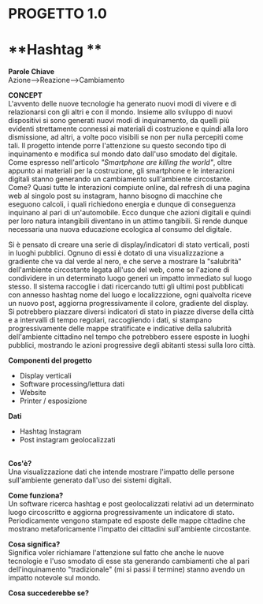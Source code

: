 # **PROGETTO 1.0**<br>
# **Hashtag **


**Parole Chiave**<br>Azione-->Reazione-->Cambiamento


**CONCEPT**<br>
L'avvento delle nuove tecnologie ha generato nuovi modi di vivere e di relazionarsi con gli altri e con il mondo. Insieme allo sviluppo di nuovi dispositivi si sono generati nuovi modi di inquinamento, da quelli più evidenti strettamente connessi ai materiali di costruzione e quindi alla loro dismissione, ad altri, a volte poco visibili se non per nulla percepiti come tali. Il progetto intende porre l'attenzione su questo secondo tipo di inquinamento e modifica sul mondo dato dall'uso smodato del digitale. Come espresso nell'articolo _*"Smartphone are killing the world"*_, oltre appunto ai materiali per la costruzione, gli smartphone e le interazioni digitali stanno generando un cambiamento sull'ambiente circostante. Come? Quasi tutte le interazioni compiute online, dal refresh di una pagina web al singolo post su instagram, hanno bisogno di macchine che eseguono calcoli, i quali richiedono energia e dunque di conseguenza inquinano al pari di un'automobile. Ecco dunque che azioni digitali e quindi per loro natura intangibili diventano in un attimo tangibili. Si rende dunque necessaria una nuova educazione ecologica al consumo del digitale. 


Si è pensato di creare una serie di display/indicatori di stato verticali, posti in luoghi pubblici. Ognuno di essi è dotato di una visualizzazione a gradiente che va dal verde al nero, e che serve a mostrare la "salubrità" dell'ambiente circostante legata all'uso del web, come se l'azione di condividere in un determinato luogo generi un impatto immediato sul luogo stesso. 
Il sistema raccoglie i dati ricercando tutti gli ultimi post pubblicati con annesso hashtag nome del luogo e localizzzione, ogni qualvolta riceve un nuovo post, aggiorna progressivamente il colore, gradiente del display. 
Si potrebbero piazzare diversi indicatori di stato in piazze diverse della città e a intervalli di tempo regolari, raccogliendo i dati, si stampano progressivamente delle mappe stratificate e indicative della salubrità dell'ambiente cittadino nel tempo che potrebbero essere esposte in luoghi pubblici, mostrando le azioni progressive degli abitanti stessi sulla loro città. 


**Componenti del progetto**<br>
* Display verticali
* Software processing/lettura dati
* Website
* Printer / esposizione

**Dati**<br>
* Hashtag Instagram<br>
* Post instagram geolocalizzati<br><br>

**Cos'è?**<br>
Una visualizzazione dati che intende mostrare l'impatto delle persone sull'ambiente generato dall'uso dei sistemi digitali.

**Come funziona?**<br>
Un software ricerca hashtag e post geolocalizzati relativi ad un determinato luogo circoscritto e aggiorna progressivamente un indicatore di stato. Periodicamente vengono stampate ed esposte delle mappe cittadine che mostrano metaforicamente l'impatto dei cittadini sull'ambiente circostante.

**Cosa significa?**<br>
Significa voler richiamare l'attenzione sul fatto che anche le nuove tecnologie e l'uso smodato di esse sta generando cambiamenti che al pari dell'inquinamento "tradizionale" (mi si passi il termine) stanno avendo un impatto notevole sul mondo.

**Cosa succederebbe se?**<br>



